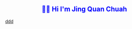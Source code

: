 <h2 align="center" style="color:blue">👋🏻 Hi I'm Jing Quan Chuah</h2>

<p dir="auto">
  <a href="https://github.com/piyushsuthar/github-readme-quotes">
    ddd
  </a>
</p>
